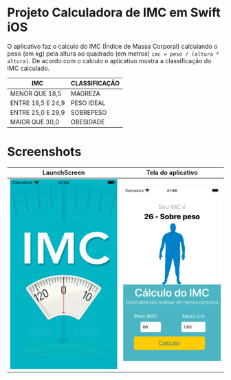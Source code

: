 # Projeto Calculadora de IMC em Swift iOS

O aplicativo faz o calculo do IMC (Índice de Massa Corporal) calculando o peso (em kg) pela altura ao quadrado (em metros) 
`imc = peso / (altura * altura)`. De acordo com o calculo o aplicativo mostra a classificação do IMC calculado.

 IMC | CLASSIFICAÇÃO |
 ------------|---------------|
 MENOR QUE 18,5 | MAGREZA |
 ENTRE 18,5 E 24,9 | PESO IDEAL |
 ENTRE 25,0 E 29,9 | SOBREPESO |
 MAIOR QUE 30,0 | OBESIDADE |

# Screenshots
 
  LaunchScreen | Tela do aplicativo |
 ------------|---------------|
 ![](https://github.com/cristovaolima/calculadora-imc/blob/main/IMC/Assets.xcassets/Screen-1.imageset/Screen-1.png?raw=true) | ![](https://github.com/cristovaolima/calculadora-imc/blob/main/IMC/Assets.xcassets/Screen-2.imageset/Screen-2.png?raw=true) |
